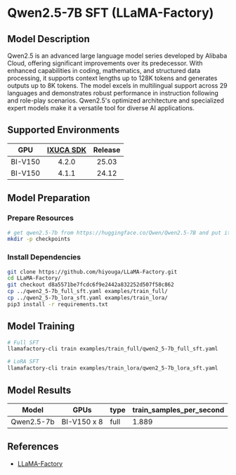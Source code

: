 # Qwen2.5-7B SFT (LLaMA-Factory)

## Model Description

Qwen2.5 is an advanced large language model series developed by Alibaba Cloud, offering significant improvements over
its predecessor. With enhanced capabilities in coding, mathematics, and structured data processing, it supports context
lengths up to 128K tokens and generates outputs up to 8K tokens. The model excels in multilingual support across 29
languages and demonstrates robust performance in instruction following and role-play scenarios. Qwen2.5's optimized
architecture and specialized expert models make it a versatile tool for diverse AI applications.

## Supported Environments

| GPU    | [IXUCA SDK](https://gitee.com/deep-spark/deepspark#%E5%A4%A9%E6%95%B0%E6%99%BA%E7%AE%97%E8%BD%AF%E4%BB%B6%E6%A0%88-ixuca) | Release |
| :----: | :----: | :----: |
| BI-V150 | 4.2.0     |  25.03  |
| BI-V150 | 4.1.1     |  24.12  |

## Model Preparation

### Prepare Resources

```sh
# get qwen2.5-7b from https://huggingface.co/Qwen/Qwen2.5-7B and put it in checkpoints/Qwen2.5-7B
mkdir -p checkpoints
```

### Install Dependencies

```sh
git clone https://github.com/hiyouga/LLaMA-Factory.git
cd LLaMA-Factory/
git checkout d8a5571be7fcdc6f9e2442a832252d507f58c862
cp ../qwen2_5-7b_full_sft.yaml examples/train_full/
cp ../qwen2_5-7b_lora_sft.yaml examples/train_lora/
pip3 install -r requirements.txt
```

## Model Training

```sh
# Full SFT
llamafactory-cli train examples/train_full/qwen2_5-7b_full_sft.yaml

# LoRA SFT
llamafactory-cli train examples/train_lora/qwen2_5-7b_lora_sft.yaml
```

## Model Results

| Model      | GPUs        | type | train_samples_per_second |
|------------|-------------|------|--------------------------|
| Qwen2.5-7b | BI-V150 x 8 | full | 1.889                    |

## References

- [LLaMA-Factory](https://github.com/hiyouga/LLaMA-Factory)
